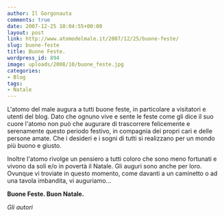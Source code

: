 ```yaml
---
author: Il Gorgonauta
comments: true
date: 2007-12-25 10:04:55+00:00
layout: post
link: http://www.atomodelmale.it/2007/12/25/buone-feste/
slug: buone-feste
title: Buone Feste.
wordpress_id: 894
image: uploads/2008/10/buone_feste.jpg
categories:
- Blog
tags:
- Natale
---
```


L'atomo del male augura a tutti buone feste, in particolare a visitatori e utenti del blog. Dato che ognuno vive e sente le feste come gli dice il suo cuore l'atomo non può che augurare di trascorrere felicemente e serenamente questo periodo festivo, in compagnia dei propri cari e delle persone amate. Che i desideri e i sogni di tutti si realizzano per un mondo più buono e giusto.

Inoltre l'atomo rivolge un pensiero a tutti coloro che sono meno fortunati e vivono da soli e/o in povertà il Natale. Gli auguri sono anche per loro. Ovunque vi troviate in questo momento, come davanti a un caminetto o ad una tavola imbandita, vi auguriamo...

**Buone Feste. Buon Natale.**

_Gli autori_
